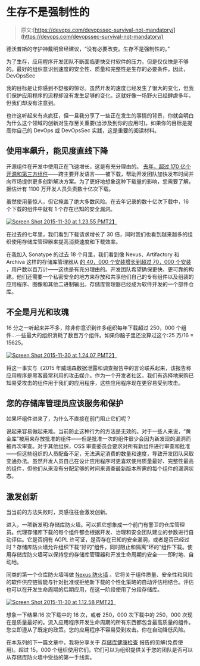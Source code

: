 # 生存不是强制性的

> 原文:[https://devops.com/devopssec-survival-not-mandatory/](https://devops.com/devopssec-survival-not-mandatory/)

德沃普斯的守护神戴明曾经建议，“没有必要改变。生存不是强制性的。”

为了生存，应用程序开发团队不断面临更快交付软件的压力。但是仅仅快是不够的。最好的组织意识到速度的安全性、质量和完整性是生存的必要条件。因此，DevOpsSec

我的目标是让你感到不舒服的惊讶。虽然开发的速度已经发生了很大的变化，但我们保护应用程序的流程却没有发生足够的变化。这就好像一场野火已经肆虐多年，但我们却没有注意到。

也许这听起来有点疯狂，但一旦我分享了一些正在发生的事情的背景，你就会明白为什么这个领域的创新对生存至关重要(当涉及到你的应用时)。如果你的目标是提高你自己的 DevOps 或 DevOpsSec 实践，这是重要的阅读材料。

## 使用率飙升，能见度直线下降

开源组件在开发中使用正在飞速增长，这是有充分理由的。 [去年，超过 170 亿个开源和第三方组件](https://img.en25.com/Web/SonatypeInc/{d995a41e-07bc-4b94-b8c4-613ce56bbc9c}_eBook-Hidden-Speed-Bumps-on-the-Road-to-Continuous-Final.pdf)——跨主要开发语言——被下载，帮助开发团队加快发布时间并向市场提供更多创新解决方案。为了更好地想象这种下载量的影响，您需要了解，据估计有 1100 万开发人员负责数十亿次下载。

虽然使用量惊人，但它掩盖了绝大多数风险。在去年记录的数十亿次下载中，16 个下载的组件中就有 1 个存在已知的安全漏洞。

[![Screen Shot 2015-11-30 at 1.23.55 PM](../Images/ab88c6f8855de3200fc8985c28a2a47d.png)T2】](https://devops.com/wp-content/uploads/2015/11/Screen-Shot-2015-11-30-at-1.23.55-PM.png)

在过去的七年里，我们看到下载请求增长了 30 倍，同时我们也看到越来越多的组织使用存储库管理器来提高消费速度和下载效率。

在我加入 Sonatype 的过去 18 个月里，我们看到像 Nexus、Artifactory 和 Archiva 这样的存储库管理器从 [的 40，000 个安装增长到超过 70，000 个安装](http://blog.sonatype.com/2015/11/why-nexus-rocketed-beyond-60000-installs/#.VlyLn4TmbKA) ，用户数以百万计——这也是有充分理由的。开发团队希望确保更快、更可靠的构建。他们还需要一个私密安全的地方来存放和共享他们自己的专有组件以及组装的应用程序、图像和其他二进制输出。存储库管理器已经成为软件开发的一个部件仓库。

## 不全是月光和玫瑰

16 分之一听起来并不多，除非你意识到许多组织每年下载超过 250，000 个组件…一些最大的组织消耗了数百万个组件。如果你脑子里还没算过这个:25 万/16 = 15625。

[![Screen Shot 2015-11-30 at 1.24.07 PM](../Images/78b596877cf81c52160284a7b4c6cd97.png)T2】](https://devops.com/wp-content/uploads/2015/11/Screen-Shot-2015-11-30-at-1.24.07-PM.png)

将这一事实与《2015 年威瑞森数据泄露和调查报告[](http://www.verizonenterprise.com/DBIR/2015/)中的言论联系起来，该报告称应用程序是黑客最常利用的攻击媒介。作为一个开发者社区，我们有选择地采购已知易受攻击的组件用于我们的应用程序，这些应用程序现在更容易受到攻击。

## 您的存储库管理员应该服务和保护

如果坏组件进来了，为什么不直接在前门阻止它们呢？

说起来容易做起来难。当前防止这种行为的方法是无效的。对于一些人来说，“黄金库”被用来存放批准的组件——但是批准一次的组件很少会因为新发现的漏洞而被再次审查。对于其他组织，OSS 审查委员会要求对所有新组件进行审查和批准——但这些组织的人员配备不足，无法满足消费的数量和速度，导致开发团队采取变通办法。虽然开发人员自己在设计应用程序时更喜欢使用质量最好、完整性最高的组件，但他们从来没有分配足够的时间来调查最新版本所需的每个组件的漏洞状态。

## 激发创新

当当前的方法失败时，灵感往往会激发创新。

进入，一项新发明:存储库防火墙。可以把它想象成一个前门有警卫的仓库管理员。代理存储库下载的每个组件都会根据开发、治理和安全团队建立的参数进行自动评估。它是否拥有 AGPL 许可证，是否存在已知的安全漏洞，或者是否已经过时？存储库防火墙允许组织下载“好的”组件，同时阻止和隔离“坏的”组件下载。使用存储库防火墙可以保持您的存储库管理器和开发生命周期的安全——即时地、自动地。

同类的第一个仓库防火墙叫做 [Nexus 防火墙](http://www.sonatype.com/nexus/product-overview/nexus-firewall) 。它将关于组件质量、安全性和风险的软件供应链智能与针对批准或拒绝新下载的个性化策略的自动评估相结合。评估也可以在开发生命周期的后期应用，在这一阶段使用了分段存储库。

[![Screen Shot 2015-11-30 at 1.12.58 PM](../Images/0860b944e4816c5870d985a0b3346656.png)T2】](https://devops.com/wp-content/uploads/2015/11/Screen-Shot-2015-11-30-at-1.12.58-PM.png)

想象一下结果:16 次下载中的 16 次，或者 250，000 次下载中的 250，000 次现在是质量最好的。流入应用程序开发生命周期的所有东西都包含最高质量的组件。您立即遵从了既定的政策。您的应用程序不容易受到攻击。你在自动降低风险。

在本系列的下一篇文章中，我将分享关于 [存储库健康检查](https://books.sonatype.com/nexus-book/reference/rhc.html) 报告的见解(免费使用)。超过 15，000 个组织使用它们，它们可以为组织提供关于您的团队是否可以从存储库防火墙中受益的第一手线索。